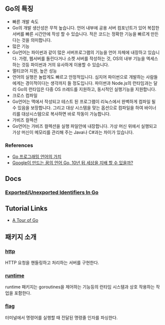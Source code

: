 ## Go의 특징

- 빠른 개발 속도
 -  Go의 개발 생산성은 무척 높습니다. 언어 내부에 공용 서버 컴포넌트가 있어 복잡한 서버를 빠른 시간안에 작성 할 수 있습니다. 적은 코드는 정확한 기능을 빠르게 만든다는 것을 의미합니다.
- 많은 기능
 - Go언어는 파이썬과 같이 많은 서버프로그램의 기능을 언어 자체에 내장하고 있습니다. 가령, 웹서버를 돌린다거나 소켓 서버를 작성하는 것, OS의 내부 기능을 엑세스하는 것등 파이썬과 거의 유사하게 이용할 수 있습니다.
- 멀티코어 지원, 높은 성능
 - 언어의 실행은 놀랍게도 빠르고 안정적입니다. 심지어 파이썬으로 개발하는 사람들에게는 경이적이다는 생각까지 들 정도입니다. 파이썬과 Node.js의 런타임과는 달리 Go의 런타임은 다중 OS 쓰레드를 지원하고, 동시적인 실행기능을 지원합니다.
- 크로스 컴파일
 - Go언어는 맥에서 작성되고 테스트 된 프로그램이 리눅스에서 완벽하게 컴파일 될 수 있음을 보장합니다. 그리고 대상 시스템을 맞는 옵션으로 컴파일을 하여 바이너리를 대상시스템으로 복사하면 바로 작동이 가능합니다.
- 가비즈 컬렉션
 - Go언어는 가비즈 컬렉션을 실행 파일안에 내장합니다. 가상 머신 위에서 실행되고 가상 머신이 메모리를 관리해 주는 Java나 C#과는 차이가 있습니다.

### References

- [Go 프로그래밍 언어의 가치](http://younghoonhong.blogspot.kr/2013/09/go.html)
- [Google이 만드는 꿈의 언어 Go, 10년 뒤 세상을 지배 할 수 있을까?](http://apps.iamday.net/apps/talk/662/view.iamday?con=iphone)

## Docs

### [Exported/Unexported Identifiers In Go](Exported_Unexported_Identifiers_In_Go.md)

## Tutorial Links

- [A Tour of Go](http://go-tour-kr.appspot.com/#1)

## 패키지 소개

### [http](Packages/http)
HTTP 요청을 핸들링하고 처리하는 서버를 구현한다.

### [runtime](Packages/runtime)
runtime 패키지는 goroutines을 제어하는 기능등의 런타임 시스템과 상호 작용하는 작업을 포함한다. 

### [flag](Packages/flag)
터미널에서 명령어를 실행할 때 전달된 명령줄 인자를 파싱한다.

